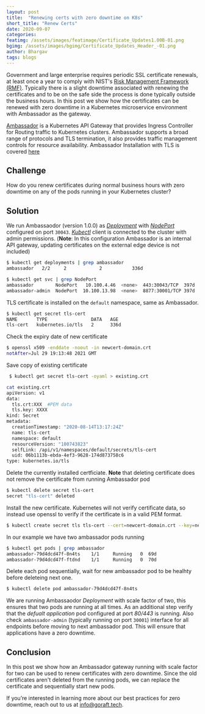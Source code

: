 ```yaml
---
layout: post
title:  "Renewing certs with zero downtime on K8s"
short_title: "Renew Certs"
date: 2020-09-07
categories:
featimg: /assets/images/featimage/Certificate_Updates1.00B-01.png
bgimg: /assets/images/bgimg/Certificate_Updates_Header_-01.png
author: Bhargav
tags: blogs
---
```


Government and large enterprise requires periodic SSL certificate renewals, at least once a year to comply with NIST's [Risk Management Framework (RMF)](https://csrc.nist.gov/publications/detail/sp/800-37/rev-2/final). Typically there is a slight downtime associated with renewing the certificates and to be on the safe side the process is done typically outside the business hours. In this post we show how the certificates can be renewed with zero downtime in a Kubernetes microservice environment with Ambassador as the gateway.

[Ambassador](https://www.getambassador.io/) is a Kubernetes API Gateway that provides Ingress Controller for Routing traffic to Kubernetes clusters. Ambassador supports a broad range of protocols and TLS termination, it also provides traffic management controls for resource availability. Ambassador Installation with TLS is covered [here](https://www.getambassador.io/docs/latest/howtos/tls-termination/)

## Challenge
How do you renew certificates during normal business hours with zero downtime on any of the pods running in your Kubernetes cluster?

## Solution
We run Ambassaodor (version 1.0.0) as [*Deployment*](https://kubernetes.io/docs/concepts/workloads/controllers/deployment/) with [*NodePort*](https://kubernetes.io/docs/concepts/services-networking/service/#nodeport) configured on port `30043`. [*Kubectl*](https://kubernetes.io/docs/tasks/tools/install-kubectl/) client is connected to the cluster with admin permissions.
(**Note**: In this configuration Ambassador is an internal API gateway, updating certificates on the external edge device is not included)

```bash
$ kubectl get deployments | grep ambassador
ambassador   2/2     2            2           336d

$ kubectl get svc | grep NodePort
ambassador        NodePort   10.100.4.46  <none>  443:30043/TCP  397d
ambassador-admin  NodePort  10.100.13.98  <none>  8877:30001/TCP 397d
```
TLS certificate is installed on the `default` namespace, same as Ambassador.
```bash
$ kubectl get secret tls-cert
NAME       TYPE                DATA   AGE
tls-cert   kubernetes.io/tls   2      336d

```
Check the expiry date of new certificate
```bash
$ openssl x509 -enddate -noout -in newcert-domain.crt 
notAfter=Jul 29 19:13:48 2021 GMT
```
Save copy of existing certificate
```bash
 $ kubectl get secret tls-cert -oyaml > existing.crt

cat existing.crt
apiVersion: v1
data:
  tls.crt:XXX  #PEM data
  tls.key: XXXX
kind: Secret
metadata:
  creationTimestamp: "2020-08-14T13:17:24Z"
  name: tls-cert
  namespace: default
  resourceVersion: "100743823"
  selfLink: /api/v1/namespaces/default/secrets/tls-cert
  uid: 06b1113b-ebda-4ef3-9628-174d873758c6
type: kubernetes.io/tls
```
Delete the currently installed certficiate. **Note** that deleting certificate does not remove the certificate from running Ambassador pod 
```bash
$ kubectl delete secret tls-cert 
secret "tls-cert" deleted
```

Install the new certificate. Kubernetes will not verify certificate data, so instead use openssl to verify if the certificate is in a valid PEM format.
```bash
$ kubectl create secret tls tls-cert --cert=newcert-domain.crt --key=newcert-domain.key 
```
In our example we have two ambassador pods running
```bash
$ kubectl get pods | grep ambassador
ambassador-79d4dcd47f-8n4ts    1/1     Running   0  69d     
ambassador-79d4dcd47f-ftdnd    1/1     Running   0  70d
```
Delete each pod sequentially, wait for new ambassador pod to be healhty before deleteing next one. 
```bash
$ kubectl delete pod ambassador-79d4dcd47f-8n4ts
```
We are running Ambassaodor *Deployment* with scale factor of two, this ensures that two pods are running at all times. As an additional step verify that the *defualt application* pod configured at port *80/443* is running. Also check `ambassador-admin` (typically running on port `30001`) interface for all endpoints before moving to next ambassador pod. This will ensure that applications have a zero downtime.

## Conclusion

In this post we show how an Ambassador gateway running with scale factor for two can be used to renew certificates with zero downtime. Since the old certificates aren't deleted from the running pods, we can replace the certificate and sequentially start new pods.

If you’re interested in learning more about our best practices for zero downtime, reach out to us at [info@goraft.tech](mailto:info@goraft.tech).
